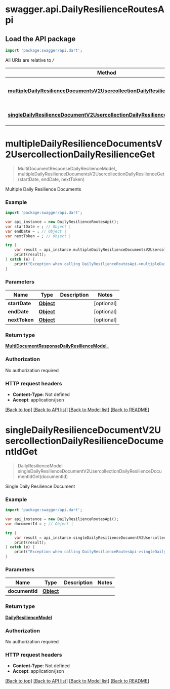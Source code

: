# swagger.api.DailyResilienceRoutesApi

## Load the API package
```dart
import 'package:swagger/api.dart';
```

All URIs are relative to */*

Method | HTTP request | Description
------------- | ------------- | -------------
[**multipleDailyResilienceDocumentsV2UsercollectionDailyResilienceGet**](DailyResilienceRoutesApi.md#multipleDailyResilienceDocumentsV2UsercollectionDailyResilienceGet) | **GET** /v2/usercollection/daily_resilience | Multiple Daily Resilience Documents
[**singleDailyResilienceDocumentV2UsercollectionDailyResilienceDocumentIdGet**](DailyResilienceRoutesApi.md#singleDailyResilienceDocumentV2UsercollectionDailyResilienceDocumentIdGet) | **GET** /v2/usercollection/daily_resilience/{document_id} | Single Daily Resilience Document

# **multipleDailyResilienceDocumentsV2UsercollectionDailyResilienceGet**
> MultiDocumentResponseDailyResilienceModel_ multipleDailyResilienceDocumentsV2UsercollectionDailyResilienceGet(startDate, endDate, nextToken)

Multiple Daily Resilience Documents

### Example
```dart
import 'package:swagger/api.dart';

var api_instance = new DailyResilienceRoutesApi();
var startDate = ; // Object | 
var endDate = ; // Object | 
var nextToken = ; // Object | 

try {
    var result = api_instance.multipleDailyResilienceDocumentsV2UsercollectionDailyResilienceGet(startDate, endDate, nextToken);
    print(result);
} catch (e) {
    print("Exception when calling DailyResilienceRoutesApi->multipleDailyResilienceDocumentsV2UsercollectionDailyResilienceGet: $e\n");
}
```

### Parameters

Name | Type | Description  | Notes
------------- | ------------- | ------------- | -------------
 **startDate** | [**Object**](.md)|  | [optional] 
 **endDate** | [**Object**](.md)|  | [optional] 
 **nextToken** | [**Object**](.md)|  | [optional] 

### Return type

[**MultiDocumentResponseDailyResilienceModel_**](MultiDocumentResponseDailyResilienceModel_.md)

### Authorization

No authorization required

### HTTP request headers

 - **Content-Type**: Not defined
 - **Accept**: application/json

[[Back to top]](#) [[Back to API list]](../README.md#documentation-for-api-endpoints) [[Back to Model list]](../README.md#documentation-for-models) [[Back to README]](../README.md)

# **singleDailyResilienceDocumentV2UsercollectionDailyResilienceDocumentIdGet**
> DailyResilienceModel singleDailyResilienceDocumentV2UsercollectionDailyResilienceDocumentIdGet(documentId)

Single Daily Resilience Document

### Example
```dart
import 'package:swagger/api.dart';

var api_instance = new DailyResilienceRoutesApi();
var documentId = ; // Object | 

try {
    var result = api_instance.singleDailyResilienceDocumentV2UsercollectionDailyResilienceDocumentIdGet(documentId);
    print(result);
} catch (e) {
    print("Exception when calling DailyResilienceRoutesApi->singleDailyResilienceDocumentV2UsercollectionDailyResilienceDocumentIdGet: $e\n");
}
```

### Parameters

Name | Type | Description  | Notes
------------- | ------------- | ------------- | -------------
 **documentId** | [**Object**](.md)|  | 

### Return type

[**DailyResilienceModel**](DailyResilienceModel.md)

### Authorization

No authorization required

### HTTP request headers

 - **Content-Type**: Not defined
 - **Accept**: application/json

[[Back to top]](#) [[Back to API list]](../README.md#documentation-for-api-endpoints) [[Back to Model list]](../README.md#documentation-for-models) [[Back to README]](../README.md)

